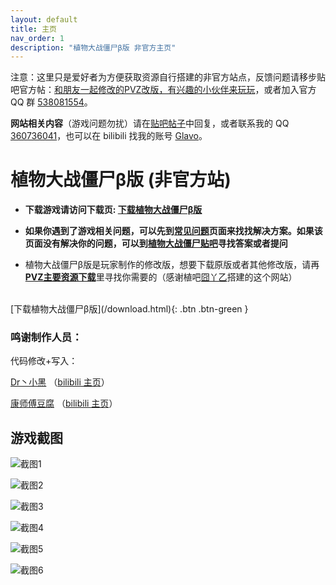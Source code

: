 ```yaml
---
layout: default
title: 主页
nav_order: 1
description: "植物大战僵尸β版 非官方主页"
---
```


注意：这里只是爱好者为方便获取资源自行搭建的非官方站点，反馈问题请移步贴吧官方帖：[和朋友一起修改的PVZ改版，有兴趣的小伙伴来玩玩](https://tieba.baidu.com/p/6213298134)，或者加入官方 QQ 群 [538081554](https://jq.qq.com/?_wv=1027&k=5aAFsMt)。

**网站相关内容**（游戏问题勿扰）请在[贴吧帖子](https://tieba.baidu.com/p/6473144188)中回复，或者联系我的 QQ [360736041](http://wpa.qq.com/msgrd?v=3&uin=360736041&site=qq&menu=yes)，也可以在 bilibili 找我的账号 [Glavo](https://space.bilibili.com/20314891)。

# 植物大战僵尸β版 (非官方站)

- **下载游戏请访问下载页: [下载植物大战僵尸β版](/download.html)**

- **如果你遇到了游戏相关问题，可以先到[常见问题](/problems.html)页面来找找解决方案。如果该页面没有解决你的问题，可以到[植物大战僵尸贴吧](https://tieba.baidu.com/f?kw=植物大战僵尸)寻找答案或者提问**

- 植物大战僵尸β版是玩家制作的修改版，想要下载原版或者其他修改版，请再[**PVZ主要资源下载**](http://pvz2.lonelystar.org/download.htm)里寻找你需要的（感谢植吧[囧丫乙]([http://tieba.baidu.com/home/main?un=%E5%9B%A7%E4%B8%AB%E4%B9%99](http://tieba.baidu.com/home/main?un=囧丫乙))搭建的这个网站）



<br/>

<span class="fs-8">
[下载植物大战僵尸β版](/download.html){: .btn .btn-green }
</span>

### 鸣谢制作人员：

代码修改+写入：

[Dr丶小黑](http://tieba.baidu.com/home/main?un=%E7%89%9B%E4%BA%8C%E9%BE%99%E7%96%BC) （[bilibili 主页](https://space.bilibili.com/12952765)）

[康师傅豆腐](http://tieba.baidu.com/home/main?un=%E5%BA%B7%E5%B8%88%E5%82%85%E8%B1%86%E8%85%90) （[bilibili 主页](https://space.bilibili.com/98965051)）


## 游戏截图

![截图1](https://s2.ax1x.com/2020/02/13/1OI7fU.png)

![截图2](https://s2.ax1x.com/2020/02/13/1OIWOs.jpg)

![截图3](https://s2.ax1x.com/2020/02/13/1OIhmn.jpg)

![截图4](https://s2.ax1x.com/2020/02/13/1OIokV.gif)

![截图5](https://s2.ax1x.com/2020/02/13/1OI5T0.png)

![截图6](https://s2.ax1x.com/2020/02/13/1OI4wq.png)